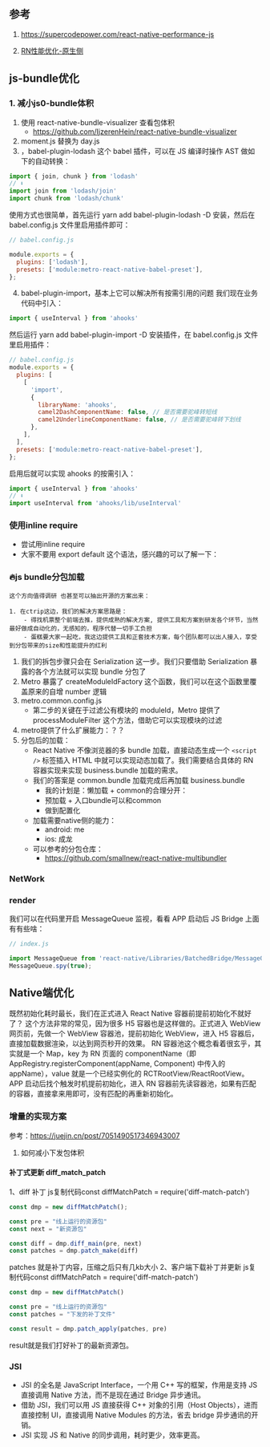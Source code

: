 ## 参考
1. https://supercodepower.com/react-native-performance-js

2. [RN性能优化-原生侧](https://zhuanlan.zhihu.com/p/530381812)

## js-bundle优化
### 1. 减小js0-bundle体积
1. 使用 react-native-bundle-visualizer 查看包体积
    - https://github.com/IjzerenHein/react-native-bundle-visualizer
2. moment.js 替换为 day.js
3. ，babel-plugin-lodash 这个 babel 插件，可以在 JS 编译时操作 AST 做如下的自动转换：
```js
import { join, chunk } from 'lodash'
// ⬇️
import join from 'lodash/join'
import chunk from 'lodash/chunk'
```
使用方式也很简单，首先运行 yarn add babel-plugin-lodash -D 安装，然后在 babel.config.js 文件里启用插件即可：
```js
// babel.config.js

module.exports = {
  plugins: ['lodash'],
  presets: ['module:metro-react-native-babel-preset'],
};
```
4. babel-plugin-import，基本上它可以解决所有按需引用的问题
我们现在业务代码中引入：
```js
import { useInterval } from 'ahooks'
```
然后运行 yarn add babel-plugin-import -D 安装插件，在 babel.config.js 文件里启用插件：
```js
// babel.config.js
module.exports = {
  plugins: [
    [
      'import',
      {
        libraryName: 'ahooks',
        camel2DashComponentName: false, // 是否需要驼峰转短线
        camel2UnderlineComponentName: false, // 是否需要驼峰转下划线
      },
    ],
  ],
  presets: ['module:metro-react-native-babel-preset'],
};
```
启用后就可以实现 ahooks 的按需引入：
```js
import { useInterval } from 'ahooks'
// ⬇️
import useInterval from 'ahooks/lib/useInterval'
```
### 使用inline require
- 尝试用inline require
- 大家不要用 export default 这个语法，感兴趣的可以了解一下：

### 🔥js bundle分包加载
```
这个方向值得调研 也甚至可以抽出开源的方案出来：

1. 在ctrip这边，我们的解决方案思路是：
    - 得找机票整个前端去推，提供成熟的解决方案, 提供工具和方案到研发各个环节，当然最好做成自动化的，无感知的，程序代替一切手工负担
    - 蛋糕要大家一起吃，我这边提供工具和正套技术方案，每个团队都可以出人接入，享受到分包带来的size和性能提升的红利
```
1. 我们的拆包步骤只会在 Serialization 这一步。我们只要借助 Serialization 暴露的各个方法就可以实现 bundle 分包了
2. Metro 暴露了 createModuleIdFactory 这个函数，我们可以在这个函数里覆盖原来的自增 number 逻辑
3. metro.common.config.js
    - 第二步的关键在于过滤公有模块的 moduleId，Metro 提供了 processModuleFilter 这个方法，借助它可以实现模块的过滤
4. metro提供了什么扩展能力：？？
5. 分包后的加载：
    - React Native 不像浏览器的多 bundle 加载，直接动态生成一个 ```<script />``` 标签插入 HTML 中就可以实现动态加载了。我们需要结合具体的 RN 容器实现来实现 business.bundle 加载的需求。
    - 我们的答案是 common.bundle 加载完成后再加载 business.bundle
        - 我的计划是：懒加载 + common的合理分开：
        - 预加载 + 入口bundle可以和common
        - 做到配置化
    - 加载需要native侧的能力：
        - android: me
        - ios: 成龙
    - 可以参考的分包仓库：
        - https://github.com/smallnew/react-native-multibundler
### NetWork
### render
我们可以在代码里开启 MessageQueue 监视，看看 APP 启动后 JS Bridge 上面有有些啥：
```js
// index.js

import MessageQueue from 'react-native/Libraries/BatchedBridge/MessageQueue'
MessageQueue.spy(true);
```

## Native端优化
既然初始化耗时最长，我们在正式进入 React Native 容器前提前初始化不就好了？
这个方法非常的常见，因为很多 H5 容器也是这样做的。正式进入 WebView 网页前，先做一个 WebView 容器池，提前初始化 WebView，进入 H5 容器后，直接加载数据渲染，以达到网页秒开的效果。
RN 容器池这个概念看着很玄乎，其实就是一个 Map，key 为 RN 页面的 componentName（即 AppRegistry.registerComponent(appName, Component) 中传入的 appName），value 就是一个已经实例化的 RCTRootView/ReactRootView。
APP 启动后找个触发时机提前初始化，进入 RN 容器前先读容器池，如果有匹配的容器，直接拿来用即可，没有匹配的再重新初始化。


### 增量的实现方案
参考：https://juejin.cn/post/7051490517346943007
1. 如何减小下发包体积
#### 补丁式更新 diff_match_patch
1、diff 补丁
js复制代码const diffMatchPatch = require('diff-match-patch')
```js
const dmp = new diffMatchPatch();

const pre = "线上运行的资源包"
const next = "新资源包"

const diff = dmp.diff_main(pre, next)
const patches = dmp.patch_make(diff)
```
patches 就是补丁内容，压缩之后只有几kb大小
2、客户端下载补丁并更新
js复制代码const diffMatchPatch = require('diff-match-patch')
```js
const dmp = new diffMatchPatch()

const pre = "线上运行的资源包"
const patches = "下发的补丁文件"

const result = dmp.patch_apply(patches, pre)
```

result就是我们打好补丁的最新资源包。

### JSI
- JSI 的全名是 JavaScript Interface，一个用 C++ 写的框架，作用是支持 JS 直接调用 Native 方法，而不是现在通过 Bridge 异步通讯。
- 借助 JSI，我们可以用 JS 直接获得 C++ 对象的引用（Host Objects），进而直接控制 UI，直接调用 Native Modules 的方法，省去 bridge 异步通讯的开销。
- JSI 实现 JS 和 Native 的同步调用，耗时更少，效率更高。




